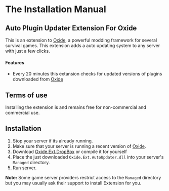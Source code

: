 # The Installation Manual
## Auto Plugin Updater Extension For Oxide
This is an extension to [Oxide](http://www.oxidemod.org), a powerful modding framework for several survival games.
This extension adds a auto updating system to any server with just a few clicks.

#### Features
* Every 20 minutes this extansion checks for updated versions of plugins downloaded from [Oxide](http://www.oxidemod.org)

## Terms of use
Installing the extension is and remains free for non-commercial and commercial use.

## Installation
1. Stop your server if its already running.
2. Make sure that your server is running a recent version of [Oxide](http://www.oxidemod.org/downloads/).
3. Download [Oxide.Ext.DropBox](http://oxidemod.org/extensions/dropbox-extension.1542/) or compile it for yourself
4. Place the just downloaded `Oxide.Ext.AutoUpdater.dll` into your server's `Managed` directory.
5. Run server.

**Note:** Some game server providers restrict access to the `Managed` directory but you may usually ask their support to install Extension for you.
